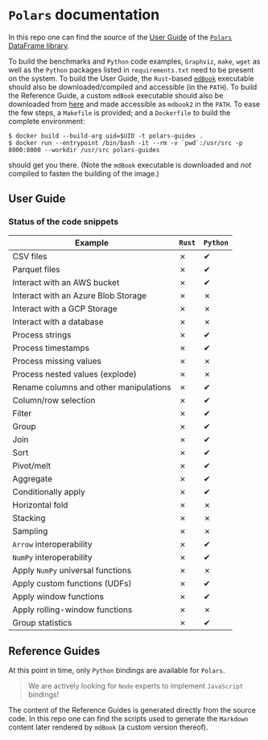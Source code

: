 # `Polars` documentation

In this repo one can find the source of the [User Guide](https://pola-rs.github.io/polars-book/) of the [`Polars` DataFrame library](https://github.com/ritchie46/polars).

To build the benchmarks and `Python` code examples, `Graphviz`, `make`, `wget` as well as the `Python` packages listed in `requirements.txt` need to be present on the system.
To build the User Guide, the `Rust`-based [`mdBook`](https://github.com/rust-lang/mdBook) executable should also be downloaded/compiled and accessible (in the `PATH`).
To build the Reference Guide, a custom `mdBook` executable should also be downloaded from [here](https://github.com/ritchie46/mdBook/releases/download/api-0.0.1/mdbook) and made accessible as `mdbook2` in the `PATH`.
To ease the few steps, a `Makefile` is provided; and a `Dockerfile` to build the complete environment:

```shell
$ docker build --build-arg uid=$UID -t polars-guides .
$ docker run --entrypoint /bin/bash -it --rm -v `pwd`:/usr/src -p 8000:8000 --workdir /usr/src polars-guides
```

should get you there.
(Note the `mdBook` executable is downloaded and *not* compiled to fasten the building of the image.)

## User Guide

### Status of the code snippets

| Example                                | `Rust` | `Python` |
|----------------------------------------|--------|----------|
| CSV files                              | ✗      | ✔        |
| Parquet files                          | ✗      | ✔        |
| Interact with an AWS bucket            | ✗      | ✔        |
| Interact with an Azure Blob Storage    | ✗      | ✗        |
| Interact with a GCP Storage            | ✗      | ✗        |
| Interact with a database               | ✗      | ✗        |
| Process strings                        | ✗      | ✔        |
| Process timestamps                     | ✗      | ✔        |
| Process missing values                 | ✗      | ✗        |
| Process nested values (explode)        | ✗      | ✗        |
| Rename columns and other manipulations | ✗      | ✔        |
| Column/row selection                   | ✗      | ✔        |
| Filter                                 | ✗      | ✔        |
| Group                                  | ✗      | ✔        |
| Join                                   | ✗      | ✔        |
| Sort                                   | ✗      | ✔        |
| Pivot/melt                             | ✗      | ✔        |
| Aggregate                              | ✗      | ✔        |
| Conditionally apply                    | ✗      | ✔        |
| Horizontal fold                        | ✗      | ✗        |
| Stacking                               | ✗      | ✗        |
| Sampling                               | ✗      | ✗        |
| `Arrow` interoperability               | ✗      | ✔        |
| `NumPy` interoperability               | ✗      | ✔        |
| Apply `NumPy` universal functions      | ✗      | ✗        |
| Apply custom functions (UDFs)          | ✗      | ✔        |
| Apply window functions                 | ✗      | ✔        |
| Apply rolling-window functions         | ✗      | ✗        |
| Group statistics                       | ✗      | ✔        |

## Reference Guides

At this point in time, only `Python` bindings are available for `Polars`.

> We are actively looking for `Node` experts to implement `JavaScript` bindings!

The content of the Reference Guides is generated directly from the source code.
In this repo one can find the scripts used to generate the `Markdown` content later rendered by `mdBook` (a custom version thereof).
